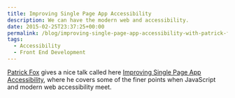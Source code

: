 ```yaml
---
title: Improving Single Page App Accessibility
description: We can have the modern web and accessibility.
date: 2015-02-25T23:37:25+00:00
permalink: /blog/improving-single-page-app-accessibility-with-patrick-fox/
tags:
  - Accessibility
  - Front End Development
---
```


[Patrick Fox](https://twitter.com/patrickfox) gives a nice talk called here [Improving Single Page App Accessibility](https://vimeo.com/117614181), where he covers some of the finer points when JavaScript and modern web accessibility meet.
